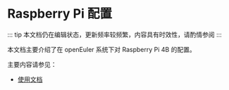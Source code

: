 # Raspberry Pi 配置

::: tip
本文档仍在编辑状态，更新频率较频繁，内容具有时效性，请酌情参阅
:::

本文档主要介绍了在 openEuler 系统下对 Raspberry Pi 4B 的配置。

主要内容请参见：

- [使用文档](./Documents.md)
